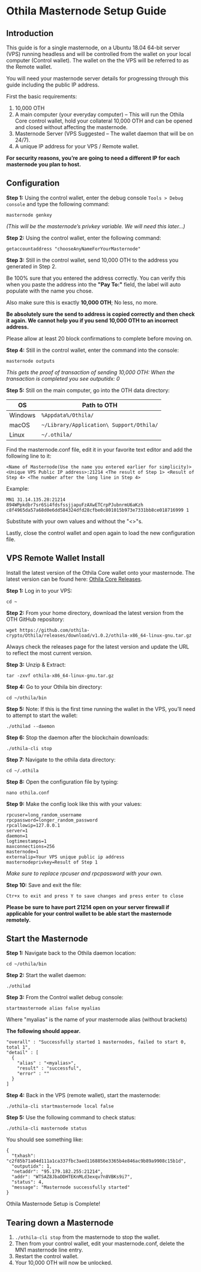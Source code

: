 Othila Masternode Setup Guide
==========================

## Introduction

This guide is for a single masternode, on a Ubuntu 18.04 64-bit server (VPS) running headless and will be controlled from the wallet on your local computer (Control wallet). The wallet on the the VPS will be referred to as the Remote wallet.

You will need your masternode server details for progressing through this guide including the public IP address.

First the basic requirements:

1. 10,000 OTH
1. A main computer (your everyday computer) – This will run the Othila Core control wallet, hold your collateral 10,000 OTH and can be opened and closed without affecting the masternode.
1. Masternode Server (VPS Suggested – The wallet daemon that will be on 24/7).
1. A unique IP address for your VPS / Remote wallet.

**For security reasons, you’re are going to need a different IP for each masternode you plan to host.**

## Configuration

**Step 1:** Using the control wallet, enter the debug console `Tools > Debug console` and type the following command:

```
masternode genkey
```

*(This will be the masternode’s privkey variable. We will need this later…)*

**Step 2:** Using the control wallet, enter the following command:

```
getaccountaddress "chooseAnyNameForYourMasternode"
```

**Step 3:** Still in the control wallet, send 10,000 OTH to the address you generated in Step 2. 

Be 100% sure that you entered the address correctly. You can verify this when you paste the address into the **"Pay To:"** field, the label will auto populate with the name you chose. 

Also make sure this is exactly **10,000 OTH**; No less, no more.

**Be absolutely sure the send to address is copied correctly and then check it again. We cannot help you if you send 10,000 OTH to an incorrect address.**

Please allow at least 20 block confirmations to complete before moving on.

**Step 4:** Still in the control wallet, enter the command into the console:

```
masternode outputs
```

*This gets the proof of transaction of sending 10,000 OTH: When the transaction is completed you see outputidx: 0*

**Step 5:** Still on the main computer, go into the OTH data directory:

OS | Path to OTH
------------ | -------------
Windows | `%Appdata%/Othila/`
macOS | `~/Library/Application\ Support/Othila/`
Linux | `~/.othila/`

Find the masternode.conf file, edit it in your favorite text editor and add the following line to it:

```
<Name of Masternode(Use the name you entered earlier for simplicity)> <Unique VPS Public IP address>:21214 <The result of Step 1> <Result of Step 4> <The number after the long line in Step 4>
```

Example:

```
MN1 31.14.135.28:21214 894WPpkdbr7sr6Si4fdsfssjjapuFzAXwETCrpPJubnrmU6aKzh c8f4965da57a68d0e6dd584324dfd28cfbe0c801015b973e7331bb8ce018716999 1
```

Substitute with your own values and without the "<>"s.

Lastly, close the control wallet and open again to load the new configuration file.

## VPS Remote Wallet Install

Install the latest version of the Othila Core wallet onto your masternode. The latest version can be found here: [Othila Core Releases](https://github.com/othila-crypto/Othila/releases).

**Step 1:** Log in to your VPS:

```
cd ~
```

**Step 2:** From your home directory, download the latest version from the OTH GitHub repository:

```
wget https://github.com/othila-crypto/Othila/releases/download/v1.0.2/othila-x86_64-linux-gnu.tar.gz
```

Always check the releases page for the latest version and update the URL to reflect the most current version.

**Step 3:** Unzip & Extract:

```
tar -zxvf othila-x86_64-linux-gnu.tar.gz
```

**Step 4:** Go to your Othila bin directory:

```
cd ~/othila/bin
```

**Step 5:** Note: If this is the first time running the wallet in the VPS, you’ll need to attempt to start the wallet:

```
./othilad --daemon
```

**Step 6:** Stop the daemon after the blockchain downloads:

```
./othila-cli stop
```

**Step 7:** Navigate to the othila data directory:

```
cd ~/.othila
```

**Step 8:** Open the configuration file by typing:

```
nano othila.conf
```

**Step 9:** Make the config look like this with your values:

```
rpcuser=long_random_username
rpcpassword=longer_random_password
rpcallowip=127.0.0.1
server=1
daemon=1
logtimestamps=1
maxconnections=256
masternode=1
externalip=Your VPS unique public ip address
masternodeprivkey=Result of Step 1
```

*Make sure to replace rpcuser and rpcpassword with your own.*

**Step 10:** Save and exit the file:

```
Ctr+x to exit and press Y to save changes and press enter to close
```

**Please be sure to have port 21214 open on your server firewall if applicable for your control wallet to be able start the masternode remotely.**

## Start the Masternode

**Step 1:** Navigate back to the Othila daemon location:

```
cd ~/othila/bin
```

**Step 2:** Start the wallet daemon:

```
./othilad
```

**Step 3:** From the Control wallet debug console:

```
startmasternode alias false myalias
```

Where "myalias" is the name of your masternode alias (without brackets)

**The following should appear.**

```
"overall" : "Successfully started 1 masternodes, failed to start 0, total 1",
"detail" : [
  {
    "alias" : "<myalias>",
    "result" : "successful",
    "error" : ""
  }
]
```

**Step 4:** Back in the VPS (remote wallet), start the masternode:

```
./othila-cli startmasternode local false
```

**Step 5:** Use the following command to check status:

```
./othila-cli masternode status
```

You should see something like:

```
{
  "txhash": "c2f85b71a04d111a1ca337fbc3aed1168856e3365b4e846ac9b89a9908c15b1d",
  "outputidx": 1,
  "netaddr": "95.179.182.255:21214",
  "addr": "WTSAZ8JbaDDHTEKnMLd3exqv7n8VBKs9i7",
  "status": 4,
  "message": "Masternode successfully started"
}
```

Othila Masternode Setup is Complete!


## Tearing down a Masternode

1. `./othila-cli stop` from the masternode to stop the wallet.
1. Then from your control wallet, edit your masternode.conf, delete the MN1 masternode line entry.
1. Restart the control wallet.
1. Your 10,000 OTH will now be unlocked.
